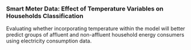 ### Smart Meter Data: Effect of Temperature Variables on Households Classification
Evaluating whether incorporating temperature within the model will better predict groups of affluent and non-affluent household energy consumers using electricity consumption data.
